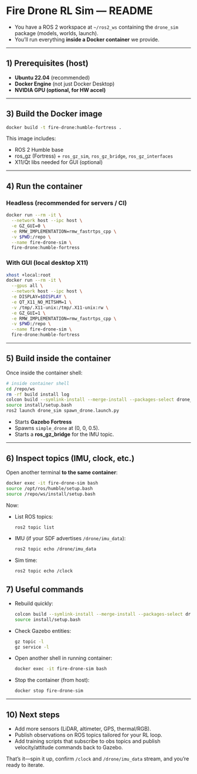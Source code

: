 # Fire Drone RL Sim — README

* You have a ROS 2 workspace at `~/ros2_ws` containing the `drone_sim` package (models, worlds, launch).
* You’ll run everything **inside a Docker container** we provide.

---

## 1) Prerequisites (host)

* **Ubuntu 22.04** (recommended)
* **Docker Engine** (not just Docker Desktop)
* **NVIDIA GPU (optional, for HW accel)**
  
---

## 3) Build the Docker image

```bash
docker build -t fire-drone:humble-fortress .
```

This image includes:

* ROS 2 Humble base
* ros\_gz (Fortress) + `ros_gz_sim`, `ros_gz_bridge`, `ros_gz_interfaces`
* X11/Qt libs needed for GUI (optional)

---

## 4) Run the container

### Headless (recommended for servers / CI)

```bash
docker run --rm -it \
  --network host --ipc host \
  -e GZ_GUI=0 \
  -e RMW_IMPLEMENTATION=rmw_fastrtps_cpp \
  -v $PWD:/repo \
  --name fire-drone-sim \
  fire-drone:humble-fortress
```

### With GUI (local desktop X11)

```bash
xhost +local:root
docker run --rm -it \
  --gpus all \
  --network host --ipc host \
  -e DISPLAY=$DISPLAY \
  -e QT_X11_NO_MITSHM=1 \
  -v /tmp/.X11-unix:/tmp/.X11-unix:rw \
  -e GZ_GUI=1 \
  -e RMW_IMPLEMENTATION=rmw_fastrtps_cpp \
  -v $PWD:/repo \
  --name fire-drone-sim \
  fire-drone:humble-fortress
```

---

## 5) Build inside the container

Once inside the container shell:

```bash
# inside container shell
cd /repo/ws
rm -rf build install log
colcon build --symlink-install --merge-install --packages-select drone_sim
source install/setup.bash
ros2 launch drone_sim spawn_drone.launch.py
```

* Starts **Gazebo Fortress**
* Spawns `simple_drone` at (0, 0, 0.5).
* Starts a **ros\_gz\_bridge** for the IMU topic.

---

## 6) Inspect topics (IMU, clock, etc.)

Open another terminal **to the same container**:

```bash
docker exec -it fire-drone-sim bash
source /opt/ros/humble/setup.bash
source /repo/ws/install/setup.bash
```

Now:

* List ROS topics:

  ```bash
  ros2 topic list
  ```
* IMU (if your SDF advertises `/drone/imu_data`):

  ```bash
  ros2 topic echo /drone/imu_data
  ```
* Sim time:

  ```bash
  ros2 topic echo /clock
  ```

## 7) Useful commands

* Rebuild quickly:

  ```bash
  colcon build --symlink-install --merge-install --packages-select drone_sim
  source install/setup.bash
  ```

* Check Gazebo entities:

  ```bash
  gz topic -l
  gz service -l
  ```

* Open another shell in running container:

  ```bash
  docker exec -it fire-drone-sim bash
  ```

* Stop the container (from host):

  ```bash
  docker stop fire-drone-sim
  ```

---

## 10) Next steps

* Add more sensors (LiDAR, altimeter, GPS, thermal/RGB).
* Publish observations on ROS topics tailored for your RL loop.
* Add training scripts that subscribe to obs topics and publish velocity/attitude commands back to Gazebo.

That’s it—spin it up, confirm `/clock` and `/drone/imu_data` stream, and you’re ready to iterate.
